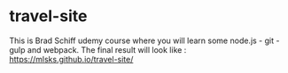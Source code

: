 # travel-site
This is Brad Schiff udemy course where you will learn some node.js - git - gulp and webpack.
The final result will look like : https://mlsks.github.io/travel-site/
